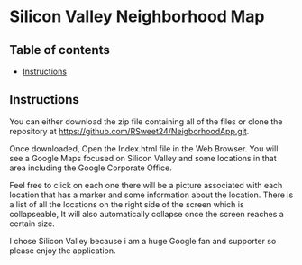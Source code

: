 # Silicon Valley Neighborhood Map

## Table of contents

* [Instructions](#Instructions)

## Instructions 

You can either download the zip file containing all of the files or clone the repository at https://github.com/RSweet24/NeigborhoodApp.git.

Once downloaded, Open the Index.html file in the Web Browser. You will see a Google Maps focused on Silicon Valley and some locations in that area including the Google Corporate Office.

Feel free to click on each one there will be a picture associated with each location that has a marker and some information about the location. There is a list of all the locations on the right side of the screen which is collapseable, It will also automatically collapse once the screen reaches a certain size. 

I chose Silicon Valley because i am a huge Google fan and supporter so please enjoy the application.


